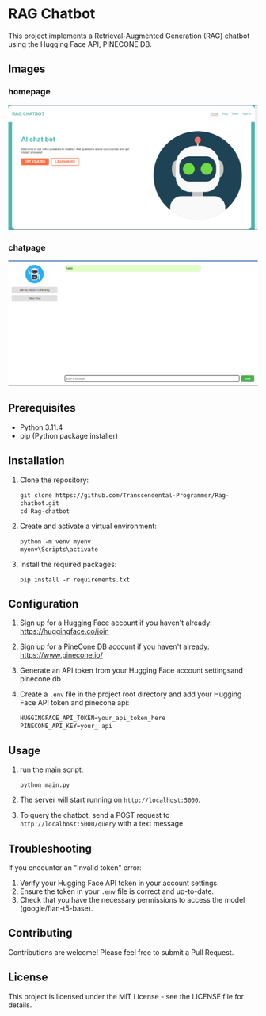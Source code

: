 # RAG Chatbot

This project implements a Retrieval-Augmented Generation (RAG) chatbot using the Hugging Face API, PINECONE DB.

## Images
### homepage
![homepage](https://github.com/Transcendental-Programmer/Rag-chatbot/blob/main/static/home.png)
### chatpage
![chat page](https://github.com/Transcendental-Programmer/Rag-chatbot/blob/main/static/chat.png)
## Prerequisites

- Python 3.11.4
- pip (Python package installer)

## Installation

1. Clone the repository:
   ```
   git clone https://github.com/Transcendental-Programmer/Rag-chatbot.git
   cd Rag-chatbot
   ```

2. Create and activate a virtual environment:
   ```
   python -m venv myenv
   myenv\Scripts\activate
   ```

3. Install the required packages:
   ```
   pip install -r requirements.txt
   ```

## Configuration

1. Sign up for a Hugging Face account if you haven't already: https://huggingface.co/join

2. Sign up for a PineCone DB account if you haven't already: https://www.pinecone.io/

3. Generate an API token from your Hugging Face account settingsand pinecone db .

4. Create a `.env` file in the project root directory and add your Hugging Face API token and pinecone api:
   ```
   HUGGINGFACE_API_TOKEN=your_api_token_here
   PINECONE_API_KEY=your_ api
   ```

## Usage

1. run the main script:
   ```
   python main.py
   ```

2. The server will start running on `http://localhost:5000`.

3. To query the chatbot, send a POST request to `http://localhost:5000/query` with a text message.
   

## Troubleshooting

If you encounter an "Invalid token" error:

1. Verify your Hugging Face API token in your account settings.
2. Ensure the token in your `.env` file is correct and up-to-date.
3. Check that you have the necessary permissions to access the model (google/flan-t5-base).

## Contributing

Contributions are welcome! Please feel free to submit a Pull Request.

## License

This project is licensed under the MIT License - see the LICENSE file for details.
